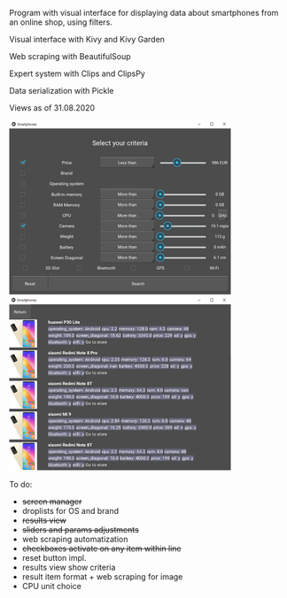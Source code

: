 Program with visual interface for displaying data about smartphones from an online shop, using filters.

Visual interface with Kivy and Kivy Garden

Web scraping with BeautifulSoup

Expert system with Clips and ClipsPy

Data serialization with Pickle 

Views as of 31.08.2020

<img src="resources/img1.png" width=400>
<img src="resources/img2.png" width=400>


To do:
- ~~screen manager~~
- droplists for OS and brand
- ~~results view~~
- ~~sliders and params adjustments~~
- web scraping automatization
- ~~checkboxes activate on any item within line~~
- reset button impl.
- results view show criteria
- result item format + web scraping for image
- CPU unit choice